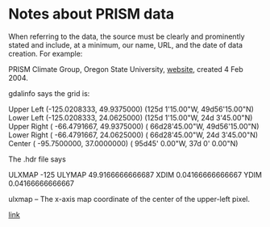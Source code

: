 # Notes about PRISM data

When referring to the data, the
source must be clearly and prominently stated and include,
at a minimum, our name, URL, and the date of data
creation. For example:

PRISM Climate Group, Oregon State University, [website](http://prism.oregonstate.edu), created 4 Feb 2004.

gdalinfo says the grid is:

Upper Left (-125.0208333, 49.9375000) (125d 1'15.00"W, 49d56'15.00"N)
Lower Left (-125.0208333, 24.0625000) (125d 1'15.00"W, 24d 3'45.00"N)
Upper Right ( -66.4791667, 49.9375000) ( 66d28'45.00"W, 49d56'15.00"N)
Lower Right ( -66.4791667, 24.0625000) ( 66d28'45.00"W, 24d 3'45.00"N)
Center ( -95.7500000, 37.0000000) ( 95d45' 0.00"W, 37d 0' 0.00"N)

The .hdr file says

ULXMAP -125
ULYMAP 49.9166666666687
XDIM 0.04166666666667
YDIM 0.04166666666667

ulxmap – The x-axis map coordinate of the center of the upper-left pixel.

[link](ftp://prism.nacse.org/daily/ppt/2016/)
